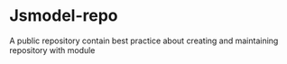 # Jsmodel-repo
A public repository contain best practice about creating and maintaining repository with module
